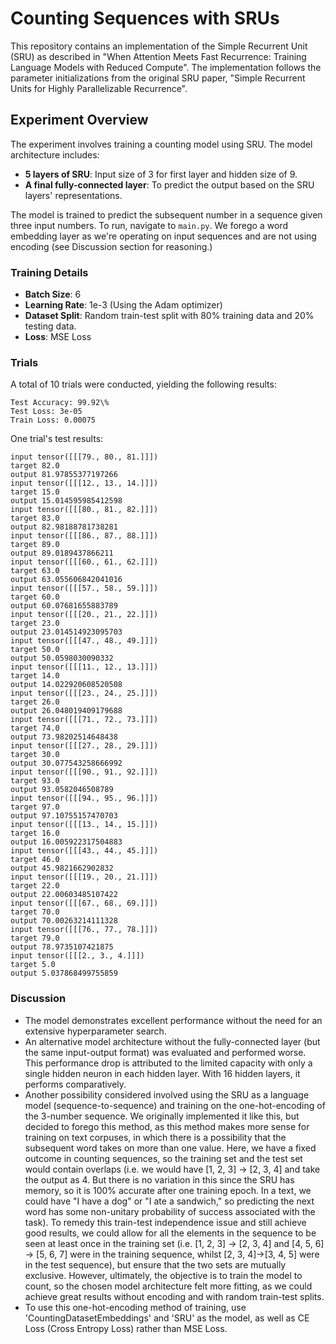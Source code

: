 # Counting Sequences with SRUs

This repository contains an implementation of the Simple Recurrent Unit (SRU) as described in "When Attention Meets Fast Recurrence: Training Language Models with Reduced Compute". The implementation follows the parameter initializations from the original SRU paper, "Simple Recurrent Units for Highly Parallelizable Recurrence".

## Experiment Overview

The experiment involves training a counting model using SRU. The model architecture includes:

- **5 layers of SRU**: Input size of 3 for first layer and hidden size of 9.
- **A final fully-connected layer**: To predict the output based on the SRU layers' representations.

The model is trained to predict the subsequent number in a sequence given three input numbers.
To run, navigate to `main.py`. We forego a word embedding layer as we're operating on input sequences and are not using encoding (see Discussion section for reasoning.)

### Training Details

- **Batch Size**: 6
- **Learning Rate**: 1e-3 (Using the Adam optimizer)
- **Dataset Split**: Random train-test split with 80% training data and 20% testing data.
- **Loss**: MSE Loss

### Trials

A total of 10 trials were conducted, yielding the following results:

```
Test Accuracy: 99.92\%
Test Loss: 3e-05
Train Loss: 0.00075

```

One trial's test results:

```
input tensor([[[79., 80., 81.]]])
target 82.0
output 81.97855377197266
input tensor([[[12., 13., 14.]]])
target 15.0
output 15.014595985412598
input tensor([[[80., 81., 82.]]])
target 83.0
output 82.98188781738281
input tensor([[[86., 87., 88.]]])
target 89.0
output 89.0189437866211
input tensor([[[60., 61., 62.]]])
target 63.0
output 63.055606842041016
input tensor([[[57., 58., 59.]]])
target 60.0
output 60.07681655883789
input tensor([[[20., 21., 22.]]])
target 23.0
output 23.014514923095703
input tensor([[[47., 48., 49.]]])
target 50.0
output 50.0598030090332
input tensor([[[11., 12., 13.]]])
target 14.0
output 14.022920608520508
input tensor([[[23., 24., 25.]]])
target 26.0
output 26.048019409179688
input tensor([[[71., 72., 73.]]])
target 74.0
output 73.98202514648438
input tensor([[[27., 28., 29.]]])
target 30.0
output 30.077543258666992
input tensor([[[90., 91., 92.]]])
target 93.0
output 93.0582046508789
input tensor([[[94., 95., 96.]]])
target 97.0
output 97.10755157470703
input tensor([[[13., 14., 15.]]])
target 16.0
output 16.005922317504883
input tensor([[[43., 44., 45.]]])
target 46.0
output 45.9821662902832
input tensor([[[19., 20., 21.]]])
target 22.0
output 22.00603485107422
input tensor([[[67., 68., 69.]]])
target 70.0
output 70.00263214111328
input tensor([[[76., 77., 78.]]])
target 79.0
output 78.9735107421875
input tensor([[[2., 3., 4.]]])
target 5.0
output 5.037868499755859
```

### Discussion

- The model demonstrates excellent performance without the need for an extensive hyperparameter search.
- An alternative model architecture without the fully-connected layer (but the same input-output format) was evaluated and performed worse. This performance drop is attributed to the limited capacity with only a single hidden neuron in each hidden layer. With 16 hidden layers, it performs comparatively.
- Another possibility considered involved using the SRU as a language model (sequence-to-sequence) and training on the one-hot-encoding of the 3-number sequence. We originally implemented it like this, but decided to forego this method, as this method makes more sense for training on text corpuses, in which there is a possibility that the subsequent word takes on more than one value. Here, we have a fixed outcome in counting sequences, so the training set and the test set would contain overlaps (i.e. we would have [1, 2, 3] -> [2, 3, 4] and take the output as 4. But there is no variation in this since the SRU has memory, so it is 100% accurate after one training epoch. In a text, we could have "I have a dog" or "I ate a sandwich," so predicting the next word has some non-unitary probability of success associated with the task). To remedy this train-test independence issue and still achieve good results, we could allow for all the elements in the sequence to be seen at least once in the training set (i.e. [1, 2, 3] -> [2, 3, 4] and [4, 5, 6] -> [5, 6, 7] were in the training sequence, whilst [2, 3, 4]->[3, 4, 5] were in the test sequence), but ensure that the two sets are mutually exclusive. However, ultimately, the objective is to train the model to count, so the chosen model architecture felt more fitting, as we could achieve great results without encoding and with random train-test splits.
- To use this one-hot-encoding method of training, use 'CountingDatasetEmbeddings' and 'SRU' as the model, as well as CE Loss (Cross Entropy Loss) rather than MSE Loss.
